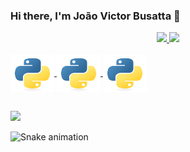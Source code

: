 ### Hi there, I'm João Victor Busatta 👋



<div align="center">
  <a href="https://github.com/jvbusatta">
  <img height="180em" src="https://github-readme-stats.vercel.app/api?username=jvbusatta&show_icons=true&theme=merko&include_all_commits=true&count_private=true"/>
  <img height="180em" src="https://github-readme-stats.vercel.app/api/top-langs/?username=jvbusatta&layout=compact&langs_count=7&theme=merko"/>
</div>
  
  </div>
<div style="display: inline_block"><br>
  
  <img align="center" alt="Rafa-Python" height="60" width="70" src="https://raw.githubusercontent.com/devicons/devicon/master/icons/python/python-original.svg">
  <img align="center" alt="Rafa-Python" height="60" width="70" src="https://raw.githubusercontent.com/devicons/devicon/master/icons/python/python-original.svg">
  <img align="center" alt="Rafa-Python" height="60" width="70" src="https://raw.githubusercontent.com/devicons/devicon/master/icons/python/python-original.svg">
</div>

##

<div>
  
 <a href="https://www.linkedin.com/in/joaovictorbusatta" target="_blank"><img src="https://img.shields.io/badge/-LinkedIn-%230077B5?style=for-the-badge&logo=linkedin&logoColor=white" target="_blank"></a> 
  
  ![Snake animation](https://github.com/jvbusatta/jvbusatta/blob/output/github-contribution-grid-snake.svg)

